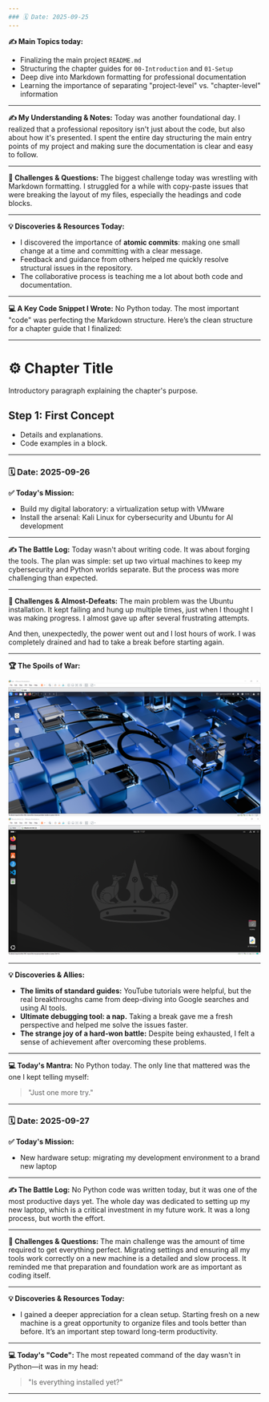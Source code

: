 ```yaml
---
### 🗓️ Date: 2025-09-25
---
```

**✍️ Main Topics today:**
- Finalizing the main project `README.md`
- Structuring the chapter guides for `00-Introduction` and `01-Setup`
- Deep dive into Markdown formatting for professional documentation
- Learning the importance of separating "project-level" vs. "chapter-level" information

---

**✍️ My Understanding & Notes:**
Today was another foundational day. I realized that a professional repository isn't just about the code, but also about how it's presented. I spent the entire day structuring the main entry points of my project and making sure the documentation is clear and easy to follow.

---

**🤯 Challenges & Questions:**
The biggest challenge today was wrestling with Markdown formatting. I struggled for a while with copy-paste issues that were breaking the layout of my files, especially the headings and code blocks.

---

**💡 Discoveries & Resources Today:**
- I discovered the importance of **atomic commits**: making one small change at a time and committing with a clear message.
- Feedback and guidance from others helped me quickly resolve structural issues in the repository.
- The collaborative process is teaching me a lot about both code and documentation.

---

**💻 A Key Code Snippet I Wrote:**
No Python today. The most important "code" was perfecting the Markdown structure. Here’s the clean structure for a chapter guide that I finalized:

---
 
# ⚙️ Chapter Title

Introductory paragraph explaining the chapter's purpose.
 
## Step 1: First Concept

- Details and explanations.
- Code examples in a block.
 
---

### 🗓️ Date: 2025-09-26

**✅ Today's Mission:**
- Build my digital laboratory: a virtualization setup with VMware
- Install the arsenal: Kali Linux for cybersecurity and Ubuntu for AI development

---

**✍️ The Battle Log:**
Today wasn't about writing code. It was about forging the tools. The plan was simple: set up two virtual machines to keep my cybersecurity and Python worlds separate. But the process was more challenging than expected.

---

**🤯 Challenges & Almost-Defeats:**
The main problem was the Ubuntu installation. It kept failing and hung up multiple times, just when I thought I was making progress. I almost gave up after several frustrating attempts.

And then, unexpectedly, the power went out and I lost hours of work. I was completely drained and had to take a break before starting again.

---

**🏆 The Spoils of War:**



<img src="./assets/kali-desktop.jpg" alt="Kali Linux Desktop" width="600"/>

<img src="./assets/ubuntu-desktop.jpg" alt="Ubuntu Desktop with VS Code" width="600"/>

---

**💡 Discoveries & Allies:**
- **The limits of standard guides:** YouTube tutorials were helpful, but the real breakthroughs came from deep-diving into Google searches and using AI tools.
- **Ultimate debugging tool: a nap.** Taking a break gave me a fresh perspective and helped me solve the issues faster.
- **The strange joy of a hard-won battle:** Despite being exhausted, I felt a sense of achievement after overcoming these problems.

---

**💻 Today's Mantra:**
No Python today. The only line that mattered was the one I kept telling myself:

> "Just one more try."

---

### 🗓️ Date: 2025-09-27

**✅ Today's Mission:**
- New hardware setup: migrating my development environment to a brand new laptop

---

**✍️ The Battle Log:**
No Python code was written today, but it was one of the most productive days yet. The whole day was dedicated to setting up my new laptop, which is a critical investment in my future work. It was a long process, but worth the effort.

---

**🤯 Challenges & Questions:**
The main challenge was the amount of time required to get everything perfect. Migrating settings and ensuring all my tools work correctly on a new machine is a detailed and slow process. It reminded me that preparation and foundation work are as important as coding itself.

---

**💡 Discoveries & Resources Today:**
- I gained a deeper appreciation for a clean setup. Starting fresh on a new machine is a great opportunity to organize files and tools better than before. It’s an important step toward long-term productivity.

---

**💻 Today's "Code":**
The most repeated command of the day wasn't in Python—it was in my head:

> "Is everything installed yet?"

---